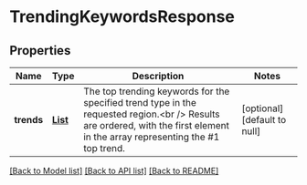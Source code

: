 # TrendingKeywordsResponse
## Properties

| Name | Type | Description | Notes |
|------------ | ------------- | ------------- | -------------|
| **trends** | [**List**](TrendingKeywordsResponse_trends_inner.md) | The top trending keywords for the specified trend type in the requested region.&lt;br /&gt; Results are ordered, with the first element in the array representing the #1 top trend. | [optional] [default to null] |

[[Back to Model list]](../README.md#documentation-for-models) [[Back to API list]](../README.md#documentation-for-api-endpoints) [[Back to README]](../README.md)

